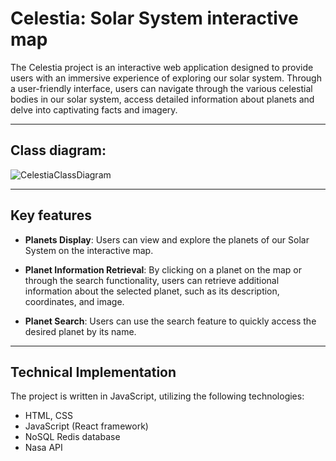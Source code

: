 # Celestia: Solar System interactive map
The Celestia project is an interactive web application designed to provide users with an immersive experience of exploring our solar system. Through a user-friendly interface, users can navigate through the various celestial bodies in our solar system, access detailed information about planets and delve into captivating facts and imagery.
___
## Class diagram:
![CelestiaClassDiagram](https://github.com/qpaljke/OOP/assets/129846613/2a436ea1-be89-4338-afac-5c45a748037d)
___
## Key features
* __Planets Display__: Users can view and explore the planets of our Solar System on the interactive map.

* __Planet Information Retrieval__: By clicking on a planet on the map or through the search functionality, users can retrieve additional information about the selected planet, such as its description, coordinates, and image.

* __Planet Search__: Users can use the search feature to quickly access the desired planet by its name.
___
## Technical Implementation
The project is written in JavaScript, utilizing the following technologies:

* HTML, CSS
* JavaScript (React framework)
* NoSQL Redis database
* Nasa API
